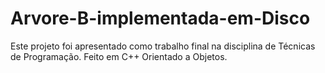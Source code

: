 # Arvore-B-implementada-em-Disco
Este projeto foi apresentado como trabalho final na disciplina de Técnicas de Programação. Feito em C++ Orientado a Objetos.
